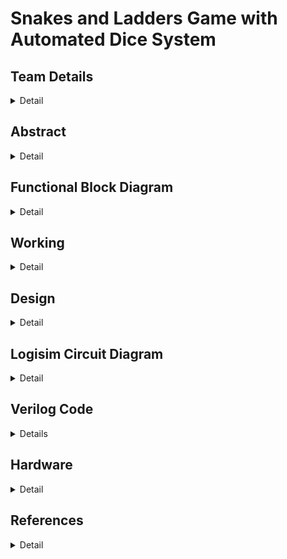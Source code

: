 # Snakes and Ladders Game with Automated Dice System


<!-- First Section -->
## Team Details
<details>
  <summary>Detail</summary>

  > Semester: 3rd Sem B. Tech. CSE

  > Section: S1

  > Team ID: T4

  Member-1: Kashish Prajapat , 231CS129 . kashishprajapat.231cs129@nitk.edu.in 

  Member-2: Vaishnavi Khade , 231CS130 . khadevaishnavi.231cs130@nitk.edu.in

  Member-3: Anurag  Wagh  , 231CS166 . waghanuragarjun.231cs166@nitk.edu.in 
</details>

<!-- Second Section -->
## Abstract
<details>
  <summary>Detail</summary>
  
**Motivation:**
Snake and Ladder has been a classical board game, enjoyed by children and adult alike. However, the old version of the game can feel too simple, especially when today we are surrounded by technology and it has become a big part in our lives.by adding technology to the game, we can make it more exciting, fun and educational. So the goal is to combine this classical board game with modern technology which will provide more features to the game, thus making it more interactive to keep players interested while they are playing.


**Problem Statement:**
It will be a multiplayer game. -The board consists of 100 squares arranged in a 10x10 grid.The positions of snakes and ladders will be predefined,in which when a ladder is encountered player moves higher in the game while when a snake is encountered the player goes down.The players move according to the result of an automated dice.After each dice roll, the system should check whether the new position corresponds to a snake or a ladder. If so, the player’s position should be adjusted accordingly.Finish in the game is detected when a player reaches exactly square 100, indicating the end of the game.


**Features:**
The digital Snakes and Ladders system includes several interactive features:

- Can be played with any number of players.
- The number of snakes and ladders can be updated by the user.
- A single button updates the position for all players.
- LED glows **yellow** for the player who is about to win.
- LED glows **red** for every snake encounter and **green** for every ladder encounter.
- A reset button allows the user to reset the game at any time.
- A display shows the current position of players.

</details>


## Functional Block Diagram
<details>
  <summary>Detail</summary>
  
  <img src="https://github.com/user-attachments/assets/87c3e93b-710c-4d24-b5b7-8bbfa6ba6934" alt="Functional Block Diagram" width="300" />
  
</details>

<!-- Third Section -->
## Working
<details>
  <summary>Detail</summary>

  ![image](https://github.com/user-attachments/assets/1a614048-45a1-4854-a4b8-69f9cd3538bf)

			 
Players and Dice:
Two players (Player 1 and Player 2) roll virtual dice. The output of the dice determines their movement on the board.
The dice roll is simulated by a circuit generating random numbers within the range of 1-6.

Position Updation:
Each player's current position is tracked and updated based on the dice roll.
The position is updated using combinational logic, and binary-coded decimal (BCD) to 7-segment converters are used to display the players' positions on the board.

Snakes and Ladders:
The circuit detects if a player lands on a snake or ladder using conditional logic gates.
If a snake is encountered, the player's position is decremented (moving them down). Conversely, if a ladder is encountered, the player's position is incremented (moving them up).

Win Condition:
The circuit includes logic to detect if a player reaches or exceeds position 100, which is the winning condition.
A win signal is activated when the condition is met, stopping further dice rolls for that player.

Reset and Dice Operations:
A reset button allows the game to restart, resetting all positions and win conditions.
The dice buttons control when a new random number is generated to simulate a dice roll.

							STATE TABLE 
![image](https://github.com/user-attachments/assets/d240fe38-6cf0-4d35-9496-93672522e678)

The table shows how the game works.
</details>

## Design
<details>
  <summary>Detail</summary>
  
The design consists of the following key modules:

- **Dice Roll Module:** This module simulates rolling a dice. On each clock cycle, it generates a random value between 1 and 6. The dice value resets to 1 when the game resets.
- **Snakes and Ladders Adjustment Module:** This module adjusts the player’s position when they land on specific squares. If a player lands on a snake’s mouth, they move down to its tail; if they land on a ladder’s base, they climb to its top.
- **Win Module:** This module checks if the player’s position is exactly 100, which indicates a win. If so, it signals that the game is over.
- **Binary to BCD Module:** This module converts the binary position to BCD format, which is needed to display the position on the 7-segment display, as it only takes BCD input.
- **BCD to 7 Segment:** This module sends the 8-bit binary in the form of BCD codes to the 7-segment display, which then shows the player’s position.
- **Main Module:** This central module orchestrates the interaction between the other modules. It updates the player’s position based on the results of the dice roll and checks for a win condition, all triggered by clock cycles controlled by a button.

</details>


<!-- Fourth Section -->
## Logisim Circuit Diagram
<details>
  <summary>Detail</summary>
  This circuit design simulates a digital version of the Snakes and Ladders game for two players. It incorporates logic gates, BCD to 7-segment displays, and a dice roll mechanism to manage player movements on the board. The system tracks each player's position, handles snake and ladder encounters, and determines the win condition when a player reaches the 100th position. With reset and dice control buttons, the circuit automates the gameplay, providing a dynamic and interactive experience.
  </br>

  
  <details>
    <summary>Main Circuit</summary>
    
 <img src="https://github.com/user-attachments/assets/4aa907a3-56ea-49a6-a78e-85fbf5abd4e9" width="650"/>

</details>
<details>
    <summary>Dice</summary>
    <img src="https://github.com/user-attachments/assets/294f9b35-a1ad-4749-8b96-093bd1dabd9d" width="800"/>
</details>
	<details>
    <summary>Snakes and Ladders</summary>
  <img src="https://github.com/user-attachments/assets/05a6d3ba-b483-459a-a269-ec56ef553cb0" width="800"/>

</details>
 <details>   
    <summary>Win Condition</summary>
     <img src="https://github.com/user-attachments/assets/cf13de14-6757-43f9-9875-9a627fa2e1a1" width="800"/>

</details>
<details>
    <summary>BCD to 7 segment</summary>
   <img src="https://github.com/user-attachments/assets/2b60ef0a-c409-47f6-be30-70fdd691e8de" width="800"/>
</details>
<details>
    <summary>Binary to BCD</summary>
  <img src="https://github.com/user-attachments/assets/5b639652-9b63-46a2-953f-78fea08c2493" width="800"/>

</details>

</details>

<!-- Fifth Section -->
## Verilog Code
<details>
	<summary>Details</summary>
  The provided Verilog code implements a SnakesAndLadders module that simulates a two-player snakes and ladders game. The system includes inputs such as clock, reset, dice roll, and player turn, as well as tracking encounters with snakes and ladders. It calculates the players' positions based on dice rolls and adjusts for snakes (moving them down) or ladders (moving them up). The module ensures that the player’s position is displayed on a 7-segment display, and once a player reaches or exceeds a position of 100, they are declared the winner. The system also incorporates logic for controlling LED indicators: one signals the player who wins, while others indicate snake or ladder encounters. Accompanying this module is a testbench that initializes the inputs, generates a clock signal, and systematically tests the SnakesAndLadders module by varying input conditions, monitoring outputs, and providing formatted results for each game cycle. 

 [Verilog File(Gate Level)](Verilog/gatelevel.v)<br>
 [Verilog File(Behavioral Level)](Verilog/behavioral.v)<br>
 [Verilog File(Testbench Gate Level)](Verilog/gatelevel_tb.v)<br>
 [Verilog File(Testbench Behavioral Level)](Verilog/behavioral_tb.v)<br>

 <img src="https://github.com/user-attachments/assets/12c3a673-99c6-4619-b695-8f710074e896" width="300"/>

 
</details>

## Hardware 
<details>
  <summary>Detail</summary>
  
  <img src="https://github.com/user-attachments/assets/4be47af3-d4d0-4651-94ca-bc69abe6a7cf" alt="Small Scale Circuit" width="800" />

  In the Hardware Implementation of our Project we have scaled down the game to a 4x4 grid
and a dice which will give numbers from 1-4. Also we have inserted a snake and a ladder with their
corresponding LED indicators. The button remains the same for the player which will start the
game. The game ending condition is same with the LED glowing yellow if the player has completed
the game.

</details>

## References
<details>
  <summary>Detail</summary>
  
1. Raghuram42,Snake and Ladders LLD. GitHub: https://github.com/Raghuram42/snakeandladdersLLD
2. rajpatel5,Snakes and Ladder. GitHub: https://github.com/rajpatel5/SnakesAndLadder
3. YouTube Video: https://www.youtube.com/watch?v=NLzZQ3ROa7Q
4. Digital Design, M. Morris Mano, 5th Edition.
2. Verilog HDL, Samir Palnitkar, 2nd Edition.
3. Logisim User Guide: http://www.cburch.com/logisim/
   
</details>



